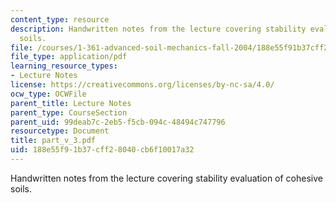 ```yaml
---
content_type: resource
description: Handwritten notes from the lecture covering stability evaluation of cohesive
  soils.
file: /courses/1-361-advanced-soil-mechanics-fall-2004/188e55f91b37cff28040cb6f10017a32_part_v_3.pdf
file_type: application/pdf
learning_resource_types:
- Lecture Notes
license: https://creativecommons.org/licenses/by-nc-sa/4.0/
ocw_type: OCWFile
parent_title: Lecture Notes
parent_type: CourseSection
parent_uid: 99deab7c-2eb5-f5cb-094c-48494c747796
resourcetype: Document
title: part_v_3.pdf
uid: 188e55f9-1b37-cff2-8040-cb6f10017a32
---
```

Handwritten notes from the lecture covering stability evaluation of cohesive soils.